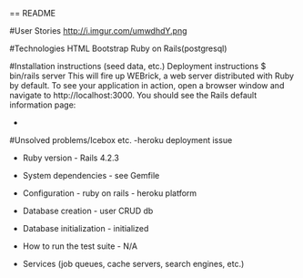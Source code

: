 == README



#User Stories
http://i.imgur.com/umwdhdY.png

#Technologies
HTML
Bootstrap
Ruby on Rails(postgresql)


#Installation instructions (seed data, etc.)
Deployment instructions $ bin/rails server This will fire up WEBrick, a web server distributed with Ruby by default. To see your application in action, open a browser window and navigate to http://localhost:3000. You should see the Rails default information page:


-



#Unsolved problems/Icebox etc.
-heroku deployment issue



* Ruby version - Rails 4.2.3

* System dependencies - see Gemfile

* Configuration - ruby on rails - heroku platform

* Database creation - user CRUD db

* Database initialization - initialized

* How to run the test suite - N/A

* Services (job queues, cache servers, search engines, etc.)




